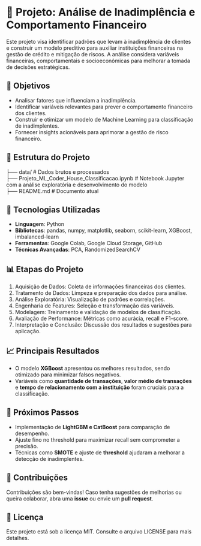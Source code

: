 # 📌 Projeto: Análise de Inadimplência e Comportamento Financeiro

Este projeto visa identificar padrões que levam à inadimplência de clientes e construir um modelo preditivo para auxiliar instituições financeiras na gestão de crédito e mitigação de riscos. A análise considera variáveis financeiras, comportamentais e socioeconômicas para melhorar a tomada de decisões estratégicas.

## 🎯 Objetivos

- Analisar fatores que influenciam a inadimplência.
- Identificar variáveis relevantes para prever o comportamento financeiro dos clientes.
- Construir e otimizar um modelo de Machine Learning para classificação de inadimplentes.
- Fornecer insights acionáveis para aprimorar a gestão de risco financeiro.

## 📂 Estrutura do Projeto

├── data/                                          # Dados brutos e processados <br>
├── Projeto_ML_Coder_House_Classificacao.ipynb     # Notebook Jupyter com a análise exploratória e desenvolvimento do modelo <br>
├── README.md                                      # Documento atual

## 🔧 Tecnologias Utilizadas

- **Linguagem**: Python
- **Bibliotecas**: pandas, numpy, matplotlib, seaborn, scikit-learn, XGBoost, imbalanced-learn
- **Ferramentas**: Google Colab, Google Cloud Storage, GitHub
- **Técnicas Avançadas**: PCA, RandomizedSearchCV

## 📊 Etapas do Projeto

1. Aquisição de Dados: Coleta de informações financeiras dos clientes.
2. Tratamento de Dados: Limpeza e preparação dos dados para análise.
3. Análise Exploratória: Visualização de padrões e correlações.
4. Engenharia de Features: Seleção e transformação das variáveis.
5. Modelagem: Treinamento e validação de modelos de classificação.
6. Avaliação de Performance: Métricas como acurácia, recall e F1-score.
7. Interpretação e Conclusão: Discussão dos resultados e sugestões para aplicação.

## 📈 Principais Resultados

- O modelo **XGBoost** apresentou os melhores resultados, sendo otimizado para minimizar falsos negativos.
- Variáveis como **quantidade de transações**, **valor médio de transações** e **tempo de relacionamento com a instituição** foram cruciais para a classificação.

## 🚀 Próximos Passos

- Implementação de **LightGBM e CatBoost** para comparação de desempenho.
- Ajuste fino no threshold para maximizar recall sem comprometer a precisão.
- Técnicas como **SMOTE** e ajuste de **threshold** ajudaram a melhorar a detecção de inadimplentes.

## 🤝 Contribuições

Contribuições são bem-vindas! Caso tenha sugestões de melhorias ou queira colaborar, abra uma **issue** ou envie um **pull request**.

## 📄 Licença

Este projeto está sob a licença MIT. Consulte o arquivo LICENSE para mais detalhes.
